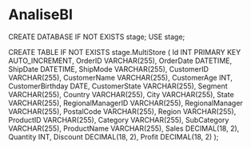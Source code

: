 # AnaliseBI


CREATE DATABASE IF NOT EXISTS stage;
USE stage;

CREATE TABLE IF NOT EXISTS stage.MultiStore (
    Id INT PRIMARY KEY AUTO_INCREMENT,
    OrderID VARCHAR(255),
    OrderDate DATETIME,
    ShipDate DATETIME,
    ShipMode VARCHAR(255),
    CustomerID VARCHAR(255),
    CustomerName VARCHAR(255),
    CustomerAge INT,
    CustomerBirthday DATE,
    CustomerState VARCHAR(255),
    Segment VARCHAR(255),
    Country VARCHAR(255),
    City VARCHAR(255),
    State VARCHAR(255),
    RegionalManagerID VARCHAR(255),
    RegionalManager VARCHAR(255),
    PostalCode VARCHAR(255),
    Region VARCHAR(255),
    ProductID VARCHAR(255),
    Category VARCHAR(255),
    SubCategory VARCHAR(255),
    ProductName VARCHAR(255),
    Sales DECIMAL(18, 2),
    Quantity INT,
    Discount DECIMAL(18, 2),
    Profit DECIMAL(18, 2)
);